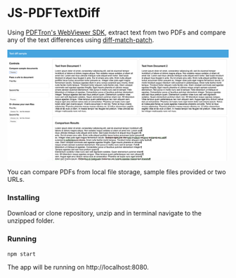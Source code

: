 # JS-PDFTextDiff
Using [PDFTron's WebViewer SDK](https://www.pdftron.com/documentation/web), extract text from two PDFs and compare any of the text differences using [diff-match-patch](https://github.com/google/diff-match-patch). 

![Screenshot](/files/screenshot.png)

You can compare PDFs from local file storage, sample files provided or two URLs.

### Installing

Download or clone repository, unzip and in terminal navigate to the unzipped folder. 

### Running

```
npm start
```

The app will be running on http://localhost:8080.
